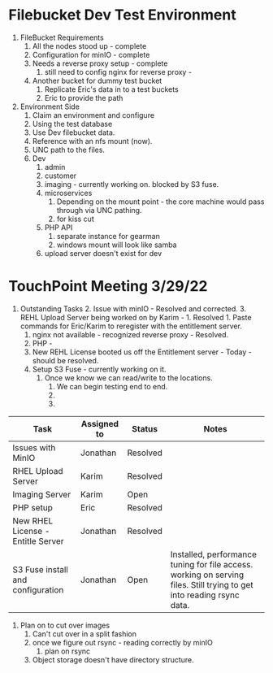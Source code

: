 # Filebucket Dev Test Environment

1. FileBucket Requirements
    1. All the nodes stood up - complete
    1. Configuration for minIO - complete 
    1. Needs a reverse proxy setup - complete
        1. still need to config nginx for reverse proxy - 
    1. Another bucket for dummy test bucket
        1. Replicate Eric's data in to a test buckets
        2. Eric to provide the path
3. Environment Side
    1. Claim an environment and configure
    1. Using the test database 
    1. Use Dev filebucket data. 
    1. Reference with an nfs mount (now).  
    1. UNC path to the files. 
    1. Dev 
        1. admin 
        1. customer 
        1. imaging - currently working on. blocked by S3 fuse.
        1. microservices
            1. Depending on the mount point - the core machine would pass through via UNC pathing. 
            2. for kiss cut 
        3. PHP API
            1. separate instance for gearman
            2. windows mount will look like samba
        3. upload server doesn't exist for dev
# TouchPoint Meeting 3/29/22

1. Outstanding Tasks
    2. Issue with minIO - Resolved and corrected.
    3. REHL Upload Server being worked on by Karim - 
        1. Resolved
        1. Paste commands for Eric/Karim to reregister with the entitlement server.
    1. nginx not available - recognized reverse proxy - Resolved.
    1. PHP -  
    1. New REHL License booted us off the Entitlement server - Today - should be resolved.
    1. Setup S3 Fuse - currently working on it.
        1. Once we know we can read/write to the locations.
            1. We can begin testing end to end.
            1. 
            1. 

|Task|Assigned to |Status|Notes|
|---|---|---|---|
|Issues with MinIO|Jonathan|Resolved| |
|RHEL Upload Server|Karim| Resolved| |
|Imaging Server| Karim|Open||
|PHP setup| Eric|Resolved||
|New RHEL License - Entitle Server|Jonathan|Resolved||
|S3 Fuse install and configuration|Jonathan|Open|Installed, performance tuning for file access. working on serving files.  Still trying to get into reading rsync data.


1. Plan on to cut over images
    1. Can't cut over in a split fashion
    1. once we figure out rsync - reading correctly by minIO
        1. plan on rsync
    2. Object storage doesn't have directory structure.




